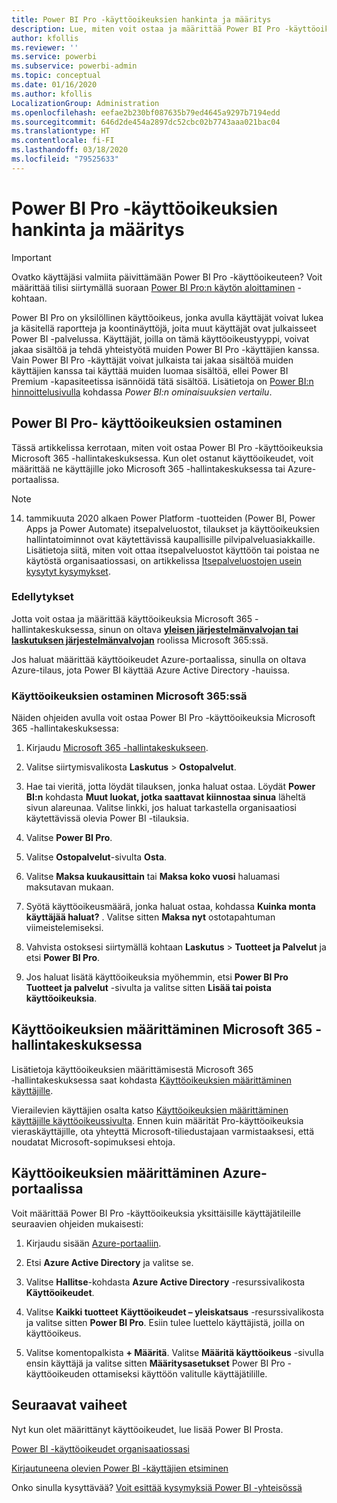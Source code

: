 ```yaml
---
title: Power BI Pro -käyttöoikeuksien hankinta ja määritys
description: Lue, miten voit ostaa ja määrittää Power BI Pro -käyttöoikeuksia käyttäjille, jotta he voivat käyttää sisältöä ja tehdä yhteistyötä muiden kanssa Power BI -palvelussa.
author: kfollis
ms.reviewer: ''
ms.service: powerbi
ms.subservice: powerbi-admin
ms.topic: conceptual
ms.date: 01/16/2020
ms.author: kfollis
LocalizationGroup: Administration
ms.openlocfilehash: eefae2b230bf087635b79ed4645a9297b7194edd
ms.sourcegitcommit: 646d2de454a2897dc52cbc02b7743aaa021bac04
ms.translationtype: HT
ms.contentlocale: fi-FI
ms.lasthandoff: 03/18/2020
ms.locfileid: "79525633"
---
```

# <a name="purchase-and-assign-power-bi-pro-user-licenses"></a>Power BI Pro -käyttöoikeuksien hankinta ja määritys

>[!IMPORTANT]
>Ovatko käyttäjäsi valmiita päivittämään Power BI Pro -käyttöoikeuteen? Voit määrittää tilisi siirtymällä suoraan [Power BI Pro:n käytön aloittaminen](https://go.microsoft.com/fwlink/?LinkId=2106428&clcid=0x409&cmpid=pbidocs-purchasing-power-bi-pro) -kohtaan.

Power BI Pro on yksilöllinen käyttöoikeus, jonka avulla käyttäjät voivat lukea ja käsitellä raportteja ja koontinäyttöjä, joita muut käyttäjät ovat julkaisseet Power BI -palvelussa. Käyttäjät, joilla on tämä käyttöoikeustyyppi, voivat jakaa sisältöä ja tehdä yhteistyötä muiden Power BI Pro -käyttäjien kanssa. Vain Power BI Pro -käyttäjät voivat julkaista tai jakaa sisältöä muiden käyttäjien kanssa tai käyttää muiden luomaa sisältöä, ellei Power BI Premium -kapasiteetissa isännöidä tätä sisältöä. Lisätietoja on [Power BI:n hinnoittelusivulla](https://powerbi.microsoft.com/pricing/) kohdassa _Power BI:n ominaisuuksien vertailu_.

## <a name="purchase-power-bi-pro-user-licenses"></a>Power BI Pro- käyttöoikeuksien ostaminen

Tässä artikkelissa kerrotaan, miten voit ostaa Power BI Pro -käyttöoikeuksia Microsoft 365 -hallintakeskuksessa. Kun olet ostanut käyttöoikeudet, voit määrittää ne käyttäjille joko Microsoft 365 -hallintakeskuksessa tai Azure-portaalissa.

> [!NOTE]
> 14. tammikuuta 2020 alkaen Power Platform -tuotteiden (Power BI, Power Apps ja Power Automate) itsepalveluostot, tilaukset ja käyttöoikeuksien hallintatoiminnot ovat käytettävissä kaupallisille pilvipalveluasiakkaille. Lisätietoja siitä, miten voit ottaa itsepalveluostot käyttöön tai poistaa ne käytöstä organisaatiossasi, on artikkelissa [Itsepalveluostojen usein kysytyt kysymykset](https://docs.microsoft.com/microsoft-365/commerce/subscriptions/self-service-purchase-faq).

### <a name="prerequisites"></a>Edellytykset

Jotta voit ostaa ja määrittää käyttöoikeuksia Microsoft 365 -hallintakeskuksessa, sinun on oltava **[yleisen järjestelmänvalvojan tai laskutuksen järjestelmänvalvojan](https://support.office.com/article/about-office-365-admin-roles-da585eea-f576-4f55-a1e0-87090b6aaa9d)** roolissa Microsoft 365:ssä.

Jos haluat määrittää käyttöoikeudet Azure-portaalissa, sinulla on oltava Azure-tilaus, jota Power BI käyttää Azure Active Directory -hauissa.

### <a name="purchase-licenses-in-microsoft-365"></a>Käyttöoikeuksien ostaminen Microsoft 365:ssä

Näiden ohjeiden avulla voit ostaa Power BI Pro -käyttöoikeuksia Microsoft 365 -hallintakeskuksessa:

1. Kirjaudu [Microsoft 365 -hallintakeskukseen](https://admin.microsoft.com).

2. Valitse siirtymisvalikosta **Laskutus** > **Ostopalvelut**.

3. Hae tai vieritä, jotta löydät tilauksen, jonka haluat ostaa. Löydät **Power BI:n** kohdasta **Muut luokat, jotka saattavat kiinnostaa sinua** läheltä sivun alareunaa. Valitse linkki, jos haluat tarkastella organisaatiosi käytettävissä olevia Power BI -tilauksia.

4. Valitse **Power BI Pro**.

5. Valitse **Ostopalvelut**-sivulta **Osta**.

6. Valitse **Maksa kuukausittain** tai **Maksa koko vuosi** haluamasi maksutavan mukaan.

7. Syötä käyttöoikeusmäärä, jonka haluat ostaa, kohdassa **Kuinka monta käyttäjää haluat?** . Valitse sitten **Maksa nyt** ostotapahtuman viimeistelemiseksi.

8. Vahvista ostoksesi siirtymällä kohtaan **Laskutus** > **Tuotteet ja Palvelut** ja etsi **Power BI Pro**.

9. Jos haluat lisätä käyttöoikeuksia myöhemmin, etsi **Power BI Pro** **Tuotteet ja palvelut** -sivulta ja valitse sitten **Lisää tai poista käyttöoikeuksia**.

## <a name="assign-licenses-in-the-microsoft-365-admin-center"></a>Käyttöoikeuksien määrittäminen Microsoft 365 -hallintakeskuksessa

Lisätietoja käyttöoikeuksien määrittämisestä Microsoft 365 ‑hallintakeskuksessa saat kohdasta [Käyttöoikeuksien määrittäminen käyttäjille](/office365/admin/manage/assign-licenses-to-users).

Vierailevien käyttäjien osalta katso [Käyttöoikeuksien määrittäminen käyttäjille käyttöoikeussivulta](/office365/admin/manage/assign-licenses-to-users#assign-licenses-to-users-on-the-licenses-page). Ennen kuin määrität Pro-käyttöoikeuksia vieraskäyttäjille, ota yhteyttä Microsoft-tiliedustajaan varmistaaksesi, että noudatat Microsoft-sopimuksesi ehtoja.

## <a name="assign-licenses-in-the-azure-portal"></a>Käyttöoikeuksien määrittäminen Azure-portaalissa

Voit määrittää Power BI Pro -käyttöoikeuksia yksittäisille käyttäjätileille seuraavien ohjeiden mukaisesti:

1. Kirjaudu sisään [Azure-portaaliin](https://portal.azure.com/).

2. Etsi **Azure Active Directory** ja valitse se.

3. Valitse **Hallitse**-kohdasta **Azure Active Directory** -resurssivalikosta **Käyttöoikeudet**.

4. Valitse **Kaikki tuotteet** **Käyttöoikeudet – yleiskatsaus** -resurssivalikosta ja valitse sitten **Power BI Pro**. Esiin tulee luettelo käyttäjistä, joilla on käyttöoikeus.

5. Valitse komentopalkista **+ Määritä**. Valitse **Määritä käyttöoikeus** -sivulla ensin käyttäjä ja valitse sitten **Määritysasetukset** Power BI Pro -käyttöoikeuden ottamiseksi käyttöön valitulle käyttäjätilille.

## <a name="next-steps"></a>Seuraavat vaiheet

Nyt kun olet määrittänyt käyttöoikeudet, lue lisää Power BI Prosta.

[Power BI -käyttöoikeudet organisaatiossasi](service-admin-licensing-organization.md)

[Kirjautuneena olevien Power BI -käyttäjien etsiminen](service-admin-access-usage.md)

Onko sinulla kysyttävää? [Voit esittää kysymyksiä Power BI -yhteisössä](https://community.powerbi.com/)
